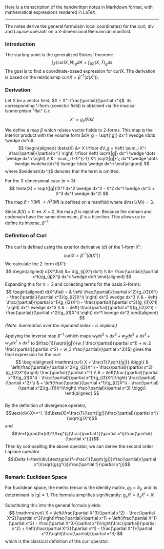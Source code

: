 Here is a transcription of the handwritten notes in Markdown format, with mathematical expressions rendered in LaTeX.

***

The notes derive the general formula(in local coordinates) for the curl, div and Lapace operaotr on a 3-dimensional Riemannian manifold.

### Introduction

The starting point is the generalized Stokes' theorem:
$$ \int_{\Sigma} \langle \mathrm{curl} X, N \rangle_g dA = \int_{\partial \Sigma} \langle X, T \rangle_g ds $$
The goal is to find a coordinate-based expression for $\text{curl} X$. The derivation is based on the relationship $\text{curl} X = \beta^{-1}(d(X^♭))$.

### Derivation

Let $X$ be a vector field, $X = X^i \frac{\partial}{\partial x^i}$.
Its corresponding 1-form (covector field) is obtained via the musical isomorphism "flat" (♭):
$$ X^\flat = g_{ij} X^j dx^i $$

We define a map $\beta$ which relates vector fields to 2-forms. This map is the interior product with the volume form $dV_g = \sqrt{|g|} dx^1 \wedge \dots \wedge dx^n$:
$$
\begin{aligned}
\beta(X) &= X \rfloor dV_g = \left( \sum_i X^i \frac{\partial}{\partial x^i} \right) \rfloor \left( \sqrt{|g|} dx^1 \wedge \dots \wedge dx^n \right) \\
&= \sum_i (-1)^{i-1} X^i \sqrt{|g|} \; dx^1 \wedge \dots \wedge \widehat{dx^i} \wedge \dots \wedge dx^n
\end{aligned}
$$
where $\widehat{dx^i}$ denotes that the term is omitted.

For the 3-dimensional case ($n=3$):
$$ \beta(X) = \sqrt{|g|}(X^1 dx^2 \wedge dx^3 - X^2 dx^1 \wedge dx^3 + X^3 dx^1 \wedge dx^2)  $$
The map $\beta: \mathfrak{X}(M) \to \Lambda^2(M)$ is defined on a manifold where $\dim(\mathfrak{X}(M)) = 3$.

Since $\beta(X)=0 \iff X=0$, the map $\beta$ is injective. Because the domain and codomain have the same dimension, $\beta$ is a bijection. This allows us to define its inverse, $\beta^{-1}$.

### Definition of Curl

The curl is defined using the exterior derivative ($d$) of the 1-form $X^\flat$:
$$ \mathrm{curl} X = \beta^{-1}(d(X^\flat)) $$
We calculate the 2-form $d(X^\flat)$:
$$
\begin{aligned}
d(X^\flat) &= d(g_{ij}X^j dx^i) \\
&= \frac{\partial}{\partial x^k}(g_{ij}X^j) dx^k \wedge dx^i
\end{aligned}
$$
Expanding this for $n=3$ and collecting terms for the basis 2-forms:
$$
\begin{aligned}
d(X^\flat) = & \left( \frac{\partial}{\partial x^2}(g_{i3}X^i) - \frac{\partial}{\partial x^3}(g_{i2}X^i) \right) dx^2 \wedge dx^3 \\
& - \left( \frac{\partial}{\partial x^1}(g_{i3}X^i) - \frac{\partial}{\partial x^3}(g_{i1}X^i) \right) dx^1 \wedge dx^3 \\
& + \left( \frac{\partial}{\partial x^1}(g_{i2}X^i) - \frac{\partial}{\partial x^2}(g_{i1}X^i) \right) dx^1 \wedge dx^2
\end{aligned}
$$
*(Note: Summation over the repeated index `i` is implied.)*

Applying the inverse map $\beta^{-1}$ (which maps $w_1 dx^2 \wedge dx^3 + w_2 dx^3 \wedge dx^1 + w_3 dx^1 \wedge dx^2$ to $\frac{1}{\sqrt{|g|}}(w_1 \frac{\partial}{\partial x^1} + w_2 \frac{\partial}{\partial x^2} + w_3 \frac{\partial}{\partial x^3})$) gives the final expression for the curl:
$$
\begin{aligned}
\mathrm{curl} X = \frac{1}{\sqrt{|g|}} \bigg\{ & \left(\frac{\partial}{\partial x^2}(g_{i3}X^i) - \frac{\partial}{\partial x^3}(g_{i2}X^i)\right) \frac{\partial}{\partial x^1} \\
& + \left(\frac{\partial}{\partial x^3}(g_{i1}X^i) - \frac{\partial}{\partial x^1}(g_{i3}X^i)\right) \frac{\partial}{\partial x^2} \\
& + \left(\frac{\partial}{\partial x^1}(g_{i2}X^i) - \frac{\partial}{\partial x^2}(g_{i1}X^i)\right) \frac{\partial}{\partial x^3} \bigg\}
\end{aligned}
$$

###
By the definition of divergence operator,
 $$\text{div}X=*^{-1}d\beta(X)=\frac{1}{\sqrt{|g|}}\frac{\partial}{\partial x^i}(\sqrt{g}X^i)$$
and 
$$\text{grad}f=(df)^\#=g^{ij}\frac{\partial f}{\partial x^i}\frac{\partial}{\partial x^{j}}$$
Then by compositing the above operator, we can derive the second order Laplace operator
$$\Delta f=\text{div}\text{grad}f=\frac{1}{\sqrt{|g|}}\frac{\partial}{\partial x^i}(\sqrt{g}g^{ij}\frac{\partial f}{\partial x^j})$$
### Remark: Euclidean Space

For Euclidean space, the metric tensor is the identity matrix, $g_{ij} = \delta_{ij}$, and its determinant is $|g|=1$. The formula simplifies significantly:
$g_{ij}X^j = \delta_{ij}X^j = X^i$.

Substituting this into the general formula yields:
$$ \mathrm{curl} X = \left(\frac{\partial X^3}{\partial x^2} - \frac{\partial X^2}{\partial x^3}\right)\frac{\partial}{\partial x^1} + \left(\frac{\partial X^1}{\partial x^3} - \frac{\partial X^3}{\partial x^1}\right)\frac{\partial}{\partial x^2} + \left(\frac{\partial X^2}{\partial x^1} - \frac{\partial X^1}{\partial x^2}\right)\frac{\partial}{\partial x^3} $$
which is the classical definition of the curl operator.